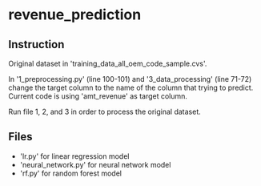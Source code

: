 # revenue_prediction

## Instruction 
Original dataset in 'training_data_all_oem_code_sample.cvs'. 

In '1_preprocessing.py' (line 100-101) and '3_data_processing' (line 71-72) change the target column to the name of the column that trying to predict. Current code is using 'amt_revenue' as target column. 

Run file 1, 2, and 3 in order to process the original dataset. 

## Files
- 'lr.py' for linear regression model 
- 'neural_network.py' for neural network model 
- 'rf.py' for random forest model 